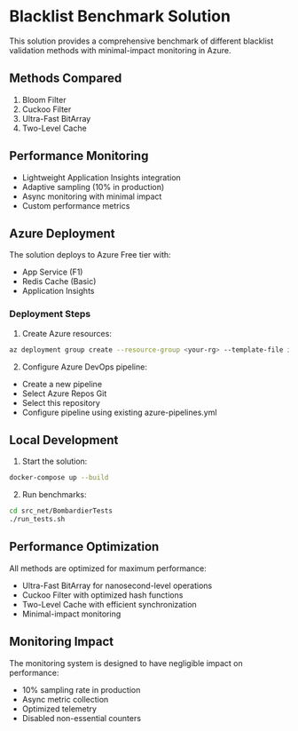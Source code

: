 # Blacklist Benchmark Solution

This solution provides a comprehensive benchmark of different blacklist validation methods with minimal-impact monitoring in Azure.

## Methods Compared

1. Bloom Filter
2. Cuckoo Filter
3. Ultra-Fast BitArray
4. Two-Level Cache

## Performance Monitoring

- Lightweight Application Insights integration
- Adaptive sampling (10% in production)
- Async monitoring with minimal impact
- Custom performance metrics

## Azure Deployment

The solution deploys to Azure Free tier with:
- App Service (F1)
- Redis Cache (Basic)
- Application Insights

### Deployment Steps

1. Create Azure resources:
```bash
az deployment group create --resource-group <your-rg> --template-file infrastructure/main.bicep
```

2. Configure Azure DevOps pipeline:
- Create a new pipeline
- Select Azure Repos Git
- Select this repository
- Configure pipeline using existing azure-pipelines.yml

## Local Development

1. Start the solution:
```bash
docker-compose up --build
```

2. Run benchmarks:
```bash
cd src_net/BombardierTests
./run_tests.sh
```

## Performance Optimization

All methods are optimized for maximum performance:
- Ultra-Fast BitArray for nanosecond-level operations
- Cuckoo Filter with optimized hash functions
- Two-Level Cache with efficient synchronization
- Minimal-impact monitoring

## Monitoring Impact

The monitoring system is designed to have negligible impact on performance:
- 10% sampling rate in production
- Async metric collection
- Optimized telemetry
- Disabled non-essential counters